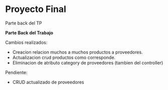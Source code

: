 # Proyecto Final

Parte back del TP

**Parte Back del Trabajo**

Cambios realizados:

* Creacion relacion muchos a muchos productos a proveedores.
* Actualizacion crud productos como corresponde.
* Eliminacion de atributo category de proveedores (tambien del controller)

Pendiente:
* CRUD actualizado de proveedores